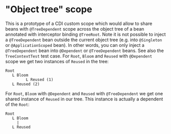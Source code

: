 # "Object tree" scope

This is a prototype of a CDI custom scope which would allow to share beans with `@TreeDependent` scope across the object tree of a bean annotated with interceptor binding `@TreeRoot`.
Note it is not possible to inject a `@TreeDependent` bean outside the current object tree (e.g. into `@Singleton` or `@ApplicationScoped` bean).
In other words, you can only inject a `@TreeDependent` bean into `@Dependent` or `@TreeDependent` beans.
See also the `TreeContextTest` test case. For `Root`, `Bloom` and `Reused` with `@Dependent` scope we get two instances of `Reused` in the tree:
````
Root
   L Bloom
         L Reused (1)
   L Reused (2)
````
For `Root`, `Bloom` with `@Dependent` and `Reused` with `@TreeDependent` we get one shared instance of `Reused` in our tree. This instance is actually a dependent of the `Root`:
````
Root
   L Bloom
     |
   L Reused
````

